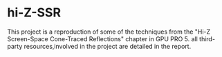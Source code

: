 # hi-Z-SSR
This project is a reproduction of some of the techniques from the "Hi-Z Screen-Space Cone-Traced Reflections" chapter in GPU PRO 5.  all third-party resources,involved in the project are detailed in the report.
